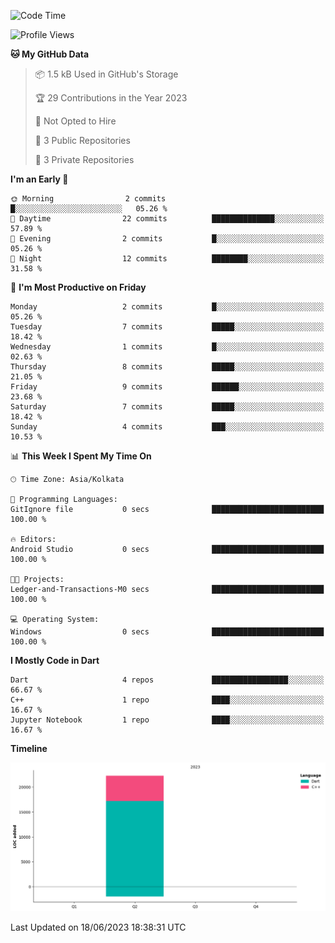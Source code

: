 <!--START_SECTION:waka-->
![Code Time](http://img.shields.io/badge/Code%20Time-33%20hrs%2023%20mins-blue)

![Profile Views](http://img.shields.io/badge/Profile%20Views-8-blue)

**🐱 My GitHub Data** 

> 📦 1.5 kB Used in GitHub's Storage 
 > 
> 🏆 29 Contributions in the Year 2023
 > 
> 🚫 Not Opted to Hire
 > 
> 📜 3 Public Repositories 
 > 
> 🔑 3 Private Repositories 
 > 
**I'm an Early 🐤** 

```text
🌞 Morning                2 commits           █░░░░░░░░░░░░░░░░░░░░░░░░   05.26 % 
🌆 Daytime                22 commits          ██████████████░░░░░░░░░░░   57.89 % 
🌃 Evening                2 commits           █░░░░░░░░░░░░░░░░░░░░░░░░   05.26 % 
🌙 Night                  12 commits          ████████░░░░░░░░░░░░░░░░░   31.58 % 
```
📅 **I'm Most Productive on Friday** 

```text
Monday                   2 commits           █░░░░░░░░░░░░░░░░░░░░░░░░   05.26 % 
Tuesday                  7 commits           █████░░░░░░░░░░░░░░░░░░░░   18.42 % 
Wednesday                1 commits           █░░░░░░░░░░░░░░░░░░░░░░░░   02.63 % 
Thursday                 8 commits           █████░░░░░░░░░░░░░░░░░░░░   21.05 % 
Friday                   9 commits           ██████░░░░░░░░░░░░░░░░░░░   23.68 % 
Saturday                 7 commits           █████░░░░░░░░░░░░░░░░░░░░   18.42 % 
Sunday                   4 commits           ███░░░░░░░░░░░░░░░░░░░░░░   10.53 % 
```


📊 **This Week I Spent My Time On** 

```text
🕑︎ Time Zone: Asia/Kolkata

💬 Programming Languages: 
GitIgnore file           0 secs              █████████████████████████   100.00 % 

🔥 Editors: 
Android Studio           0 secs              █████████████████████████   100.00 % 

🐱‍💻 Projects: 
Ledger-and-Transactions-M0 secs              █████████████████████████   100.00 % 

💻 Operating System: 
Windows                  0 secs              █████████████████████████   100.00 % 
```

**I Mostly Code in Dart** 

```text
Dart                     4 repos             █████████████████░░░░░░░░   66.67 % 
C++                      1 repo              ████░░░░░░░░░░░░░░░░░░░░░   16.67 % 
Jupyter Notebook         1 repo              ████░░░░░░░░░░░░░░░░░░░░░   16.67 % 
```



**Timeline**

![Lines of Code chart](https://raw.githubusercontent.com/sairam030/sairam030/main/assets/bar_graph.png)


 Last Updated on 18/06/2023 18:38:31 UTC
<!--END_SECTION:waka-->
